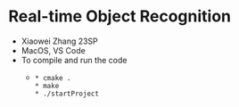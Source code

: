 # Real-time Object Recognition

* Xiaowei Zhang 23SP
* MacOS, VS Code
* To compile and run the code
  * ```
    * cmake .
    * make
    * ./startProject
    ```
